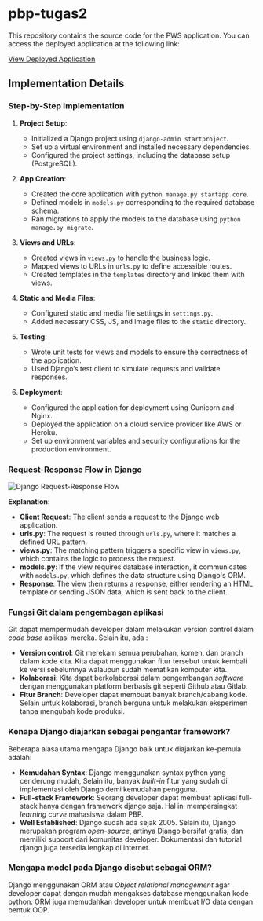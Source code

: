 # pbp-tugas2

This repository contains the source code for the PWS application. You can access the deployed application at the following link:

[View Deployed Application](http://muhammad-azzam31-tugas2.pbp.cs.ui.ac.id)

## Implementation Details

### Step-by-Step Implementation

1. **Project Setup**:

   - Initialized a Django project using `django-admin startproject`.
   - Set up a virtual environment and installed necessary dependencies.
   - Configured the project settings, including the database setup (PostgreSQL).

2. **App Creation**:

   - Created the core application with `python manage.py startapp core`.
   - Defined models in `models.py` corresponding to the required database schema.
   - Ran migrations to apply the models to the database using `python manage.py migrate`.

3. **Views and URLs**:

   - Created views in `views.py` to handle the business logic.
   - Mapped views to URLs in `urls.py` to define accessible routes.
   - Created templates in the `templates` directory and linked them with views.

4. **Static and Media Files**:

   - Configured static and media file settings in `settings.py`.
   - Added necessary CSS, JS, and image files to the `static` directory.

5. **Testing**:

   - Wrote unit tests for views and models to ensure the correctness of the application.
   - Used Django’s test client to simulate requests and validate responses.

6. **Deployment**:
   - Configured the application for deployment using Gunicorn and Nginx.
   - Deployed the application on a cloud service provider like AWS or Heroku.
   - Set up environment variables and security configurations for the production environment.

### Request-Response Flow in Django

![Django Request-Response Flow](https://example.com/diagram.png)

**Explanation**:

- **Client Request**: The client sends a request to the Django web application.
- **urls.py**: The request is routed through `urls.py`, where it matches a defined URL pattern.
- **views.py**: The matching pattern triggers a specific view in `views.py`, which contains the logic to process the request.
- **models.py**: If the view requires database interaction, it communicates with `models.py`, which defines the data structure using Django's ORM.
- **Response**: The view then returns a response, either rendering an HTML template or sending JSON data, which is sent back to the client.

### Fungsi Git dalam pengembagan aplikasi

Git dapat mempermudah developer dalam melakukan version control dalam _code base_ aplikasi mereka. Selain itu, ada :

- **Version control**: Git merekam semua perubahan, komen, dan branch dalam kode kita. Kita dapat menggunakan fitur tersebut untuk kembali ke versi sebelumnya walaupun sudah mematikan komputer kita.
- **Kolaborasi**: Kita dapat berkolaborasi dalam pengembangan _software_ dengan menggunakan platform berbasis git seperti Github atau Gitlab.
- **Fitur Branch**: Developer dapat membuat banyak branch/cabang kode. Selain untuk kolaborasi, branch berguna untuk melakukan eksperimen tanpa mengubah kode produksi.

### Kenapa Django diajarkan sebagai pengantar framework?

Beberapa alasa utama mengapa Django baik untuk diajarkan ke-pemula adalah:

- **Kemudahan Syntax**: Django menggunakan syntax python yang cenderung mudah, Selain itu, banyak _built-in_ fitur yang sudah di implementasi oleh Django demi kemudahan pengguna.
- **Full-stack Framework**: Seorang developer dapat membuat aplikasi full-stack hanya dengan framework django saja. Hal ini mempersingkat _learning curve_ mahasiswa dalam PBP.
- **Well Established**: Django sudah ada sejak 2005. Selain itu, Django merupakan program _open-source_, artinya Django bersifat gratis, dan memiliki supoort dari komunitas developer. Dokumentasi dan tutorial django juga tersedia lengkap di internet.

### Mengapa model pada Django disebut sebagai ORM?

Django menggunakan ORM atau _Object relational management_ agar developer dapat dengan mudah mengakses database menggunakan kode python. ORM juga memudahkan developer untuk membuat I/O data dengan bentuk OOP.
